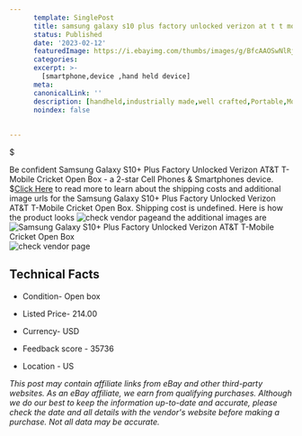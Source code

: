 ```yaml
---
      template: SinglePost
      title: samsung galaxy s10 plus factory unlocked verizon at t t mobile cricket open box
      status: Published
      date: '2023-02-12'
      featuredImage: https://i.ebayimg.com/thumbs/images/g/BfcAAOSwNlRj4qK9/s-l225.jpg
      categories: 
      excerpt: >-
        [smartphone,device ,hand held device]
      meta:
      canonicalLink: ''
      description: [handheld,industrially made,well crafted,Portable,Mobile,Compact,Convenient,Lightweight,Maneuverable,Man-portable,Miniature,Carriable,Hand-held,Light,Holdable,Transportable,Mobile device,Pocket-sized,On-the-go,Wireless,Cordless,Compact size,Convenient size, smartphone,device ,hand held device]
      noindex: false
      
        
---
```

$

Be confident Samsung Galaxy S10+ Plus Factory Unlocked Verizon AT&T T-Mobile Cricket Open Box - a 2-star Cell Phones & Smartphones device.
$[Click Here](https://www.ebay.com/itm/254923490363?hash=item3b5a9fc43b%3Ag%3ABfcAAOSwNlRj4qK9&mkevt=1&mkcid=1&mkrid=711-53200-19255-0&campid=%253CePNCampaignId%253E&customid=%253CreferenceId%253E&toolid=10049) to read more to learn about the shipping costs and additional image urls for the Samsung Galaxy S10+ Plus Factory Unlocked Verizon AT&T T-Mobile Cricket Open Box. Shipping cost is undefined. Here is how the product looks ![check vendor page](https://i.ebayimg.com/thumbs/images/g/BfcAAOSwNlRj4qK9/s-l225.jpg)and the additional images are![Samsung Galaxy S10+ Plus Factory Unlocked Verizon AT&T T-Mobile Cricket Open Box](https://i.ebayimg.com/images/g/BfcAAOSwNlRj4qK9/s-l1200.jpg)![check vendor page](https://origin-galleryplus.ebayimg.com/ws/web/254923490363_2_0_1/225x225.jpg,https://origin-galleryplus.ebayimg.com/ws/web/254923490363_3_0_1/225x225.jpg,https://origin-galleryplus.ebayimg.com/ws/web/254923490363_4_0_1/225x225.jpg,https://origin-galleryplus.ebayimg.com/ws/web/254923490363_5_0_1/225x225.jpg,https://origin-galleryplus.ebayimg.com/ws/web/254923490363_6_0_1/225x225.jpg,https://origin-galleryplus.ebayimg.com/ws/web/254923490363_7_0_1/225x225.jpg,https://origin-galleryplus.ebayimg.com/ws/web/254923490363_8_0_1/225x225.jpg,https://origin-galleryplus.ebayimg.com/ws/web/254923490363_9_0_1/225x225.jpg,https://origin-galleryplus.ebayimg.com/ws/web/254923490363_10_0_1/225x225.jpg,https://origin-galleryplus.ebayimg.com/ws/web/254923490363_11_0_1/225x225.jpg,https://origin-galleryplus.ebayimg.com/ws/web/254923490363_12_0_1/225x225.jpg,https://origin-galleryplus.ebayimg.com/ws/web/254923490363_13_0_1/225x225.jpg,https://origin-galleryplus.ebayimg.com/ws/web/254923490363_14_0_1/225x225.jpg,https://origin-galleryplus.ebayimg.com/ws/web/254923490363_15_0_1/225x225.jpg)



 ## Technical Facts 



     
      

 - Condition- Open box 


      

 - Listed Price- 214.00 


      

 - Currency- USD 


      

 - Feedback score - 35736 


      

 - Location - US 


      
      

 *_This post may contain affiliate links from eBay and other third-party websites. As an eBay affiliate, we earn from qualifying purchases. Although we do our best to keep the information up-to-date and accurate, please check the date and all details with the vendor's website before making a purchase. Not all data may be accurate._*






